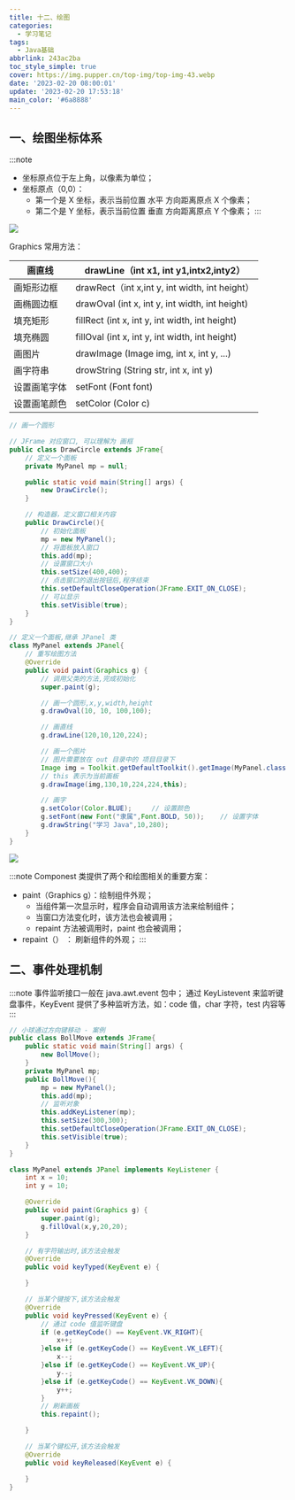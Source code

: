 ```yaml
---
title: 十二、绘图
categories:
  - 学习笔记
tags:
  - Java基础
abbrlink: 243ac2ba
toc_style_simple: true
cover: https://img.pupper.cn/top-img/top-img-43.webp
date: '2023-02-20 08:00:01'
update: '2023-02-20 17:53:18'
main_color: '#6a8888'
---
```


## 一、绘图坐标体系

:::note

- 坐标原点位于左上角，以像素为单位；
- 坐标原点（0,0）：
  - 第一个是 X 坐标，表示当前位置 水平 方向距离原点 X 个像素；
  - 第二个是 Y 坐标，表示当前位置 垂直 方向距离原点 Y 个像素；
    :::

![](https://img.pupper.cn/img/1653882162935-c1e5976e-301a-4410-9319-0ec8086f1656.png)

Graphics 常用方法：

| 画直线       | drawLine（int x1, int y1,intx2,inty2）         |
| ------------ | ---------------------------------------------- |
| 画矩形边框   | drawRect（int x,int y, int width, int height） |
| 画椭圆边框   | drawOval (int x, int y, int width, int height) |
| 填充矩形     | fillRect (int x, int y, int width, int height) |
| 填充椭圆     | fillOval (int x, int y, int width, int height) |
| 画图片       | drawImage (Image img, int x, int y, ...)       |
| 画字符串     | drowString (String str, int x, int y)          |
| 设置画笔字体 | setFont (Font font)                            |
| 设置画笔颜色 | setColor (Color c)                             |

```java
// 画一个圆形

// JFrame 对应窗口, 可以理解为 画框
public class DrawCircle extends JFrame{
    // 定义一个面板
    private MyPanel mp = null;

    public static void main(String[] args) {
        new DrawCircle();
    }

    // 构造器，定义窗口相关内容
    public DrawCircle(){
        // 初始化面板
        mp = new MyPanel();
        // 将面板放入窗口
        this.add(mp);
        // 设置窗口大小
        this.setSize(400,400);
        // 点击窗口的退出按钮后,程序结束
        this.setDefaultCloseOperation(JFrame.EXIT_ON_CLOSE);
        // 可以显示
        this.setVisible(true);
    }
}

// 定义一个面板,继承 JPanel 类
class MyPanel extends JPanel{
    // 重写绘图方法
    @Override
    public void paint(Graphics g) {
        // 调用父类的方法,完成初始化
        super.paint(g);

        // 画一个圆形,x,y,width,height
        g.drawOval(10, 10, 100,100);

        // 画直线
        g.drawLine(120,10,120,224);

        // 画一个图片
        // 图片需要放在 out 目录中的 项目目录下
        Image img = Toolkit.getDefaultToolkit().getImage(MyPanel.class.getResource("/1.png"));
        // this 表示为当前画板
        g.drawImage(img,130,10,224,224,this);

        // 画字
        g.setColor(Color.BLUE);		// 设置颜色
        g.setFont(new Font("隶属",Font.BOLD, 50));	// 设置字体
        g.drawString("学习 Java",10,280);
    }
}
```

![](https://img.pupper.cn/img/1653897372207-e2153fe8-25b8-4346-8ca2-c8298f503c60.png)

:::note
Componest 类提供了两个和绘图相关的重要方案：

- paint（Graphics g）：绘制组件外观；
  - 当组件第一次显示时，程序会自动调用该方法来绘制组件；
  - 当窗口方法变化时，该方法也会被调用；
  - repaint 方法被调用时，paint 也会被调用；
- repaint（） ： 刷新组件的外观；
  :::

## 二、事件处理机制

:::note
事件监听接口一般在 java.awt.event 包中；
通过 KeyListevent 来监听键盘事件，KeyEvent 提供了多种监听方法，如：code 值，char 字符，test 内容等
:::

```java
// 小球通过方向键移动 - 案例
public class BollMove extends JFrame{
    public static void main(String[] args) {
        new BollMove();
    }
    private MyPanel mp;
    public BollMove(){
        mp = new MyPanel();
        this.add(mp);
        // 监听对象
        this.addKeyListener(mp);
        this.setSize(300,300);
        this.setDefaultCloseOperation(JFrame.EXIT_ON_CLOSE);
        this.setVisible(true);
    }
}

class MyPanel extends JPanel implements KeyListener {
    int x = 10;
    int y = 10;

    @Override
    public void paint(Graphics g) {
        super.paint(g);
        g.fillOval(x,y,20,20);
    }

    // 有字符输出时,该方法会触发
    @Override
    public void keyTyped(KeyEvent e) {

    }

    // 当某个键按下,该方法会触发
    @Override
    public void keyPressed(KeyEvent e) {
        // 通过 code 值监听键盘
        if (e.getKeyCode() == KeyEvent.VK_RIGHT){
            x++;
        }else if (e.getKeyCode() == KeyEvent.VK_LEFT){
            x--;
        }else if (e.getKeyCode() == KeyEvent.VK_UP){
            y--;
        }else if (e.getKeyCode() == KeyEvent.VK_DOWN){
            y++;
        }
        // 刷新画板
        this.repaint();

    }

    // 当某个键松开,该方法会触发
    @Override
    public void keyReleased(KeyEvent e) {

    }
}
```
